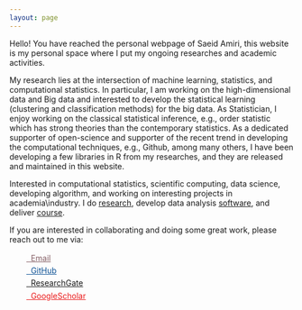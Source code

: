 ```yaml
---
layout: page
---
```


Hello! You  have reached the personal webpage of Saeid Amiri, this website is my personal space where
I put my ongoing researches and academic activities.

My research lies at the intersection of machine learning, statistics, and computational statistics. In particular, I am working on the high-dimensional data and Big data and interested to develop the statistical learning (clustering and classification methods) for the big data. As Statistician, I enjoy working on the classical statistical inference, e.g., order statistic which has strong theories than the contemporary statistics.  As a dedicated supporter of open-science and supporter of the recent trend in developing the computational techniques, e.g., Github, among many others, I have been developing a few libraries in R from my researches, and they are released and maintained in this website.  

Interested in computational statistics, scientific computing, data science, developing algorithm, and working on interesting projects in academia\industry. I do [research](https://saeidamiri1.github.io/papers/), develop data analysis [software](https://saeidamiri1.github.io/software/), and deliver [course](https://saeidamiri1.github.io/courses/).

If you are interested in collaborating and doing some great work, please reach out to me via:

<div class="contact-buttons" style="line-height:160%;margin-left:30px;margin-top:10px">
<p>
<link rel="stylesheet" href="//maxcdn.bootstrapcdn.com/font-awesome/4.3.0/css/font-awesome.min.css">
<link rel="stylesheet" href="//saeidamiri1.github.io/css/academicons.css">
  <a href="mailto:saeid.amiri1@gmail.com" target="_blank" style="color:#855f65;"><i class="fa fa-envelope" style="font-size:1em"></i> &nbsp; Email<br></a>
<a href="https://github.com/saeidamiri1" target="_blank" style="color:#0e5295;"><i class="fa fa-github" aria-hidden="true"></i> &nbsp; GitHub<br></a>
<a href="https://www.researchgate.net/profile/Saeid_Amiri6" target="_blank" style="color:#5f09091;"><i class="ai ai-researchgate ai-3x" style="font-size:1em"></i> &nbsp; ResearchGate<br></a> 
<a href="https://scholar.google.com/citations?user=iroPmuAAAAAJ&hl=en" target="_blank" style="color:#ea1b1b;"><i class="ai ai-google-scholar-square ai-3x" style="font-size:1em"></i> &nbsp; GoogleScholar <br></a>
</p>
</div>

<br>

<!--
    ---
    Saeid Amiri's Blog
    ---
    <h1>{{ page.title }}</h1>
    <h3>Python's blog: <a  href="https://saeidamiri1.github.io/pythonseum/">Pythonseum</a></h3>
    <br>
    <br>
    <ul class="posts">


---
    Saeid Amiri's Blog
---
  {% for post in site.posts %}
    <li><span>{{ post.date | date_to_string }}</span> &raquo; <a href="{{ post.url }}" title="{{ post.title }}">{{ post.title }}</a></li>
  {% endfor %}
    
</ul>

-->